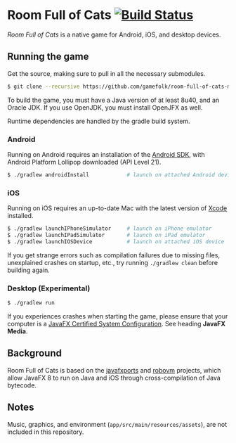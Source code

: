 # Room Full of Cats [![Build Status](https://travis-ci.org/gamefolk/room-full-of-cats-mobile.svg?branch=master)](https://travis-ci.org/gamefolk/room-full-of-cats-mobile)

*Room Full of Cats* is a native game for Android, iOS, and desktop devices.

## Running the game

Get the source, making sure to pull in all the necessary submodules.

```sh
$ git clone --recursive https://github.com/gamefolk/room-full-of-cats-mobile.git
```

To build the game, you must have a Java version of at least 8u40, and an Oracle
JDK. If you use OpenJDK, you must install OpenJFX as well.

Runtime dependencies are handled by the gradle build system.

### Android

Running on Android requires an installation of the [Android SDK], with Android
Platform Lollipop downloaded (API Level 21).

```sh
$ ./gradlew androidInstall            # launch on attached Android device
```

### iOS

Running on iOS requires an up-to-date Mac with the latest version of [Xcode]
installed.

```sh
$ ./gradlew launchIPhoneSimulator     # launch on iPhone emulator
$ ./gradlew launchIPadSimulator       # launch on iPad emulator
$ ./gradlew launchIOSDevice           # launch on attached iOS device
```
If you get strange errors such as compilation failures due to missing files,
unexplained crashes on startup, etc., try running `./gradlew clean` before
building again.

### Desktop (Experimental)

```sh
$ ./gradlew run
```

If you experiences crashes when starting the game, please ensure that your
computer is a [JavaFX Certified System Configuration]. See heading __JavaFX
Media__.

## Background

Room Full of Cats is based on the [javafxports] and [robovm] projects, which
allow JavaFX 8 to run on Java and iOS through cross-compilation of Java
bytecode.

## Notes

Music, graphics, and environment (`app/src/main/resources/assets`), are not
included in this repository.

[javafxports]: http://javafxports.org
[robovm]: http://robovm.com
[Android SDK]: https://developer.android.com/sdk/installing/index.html
[Xcode]: https://developer.apple.com/xcode/
[JavaFX Certified System Configuration]: http://www.oracle.com/technetwork/java/javafx/downloads/supportedconfigurations-1506746.html
